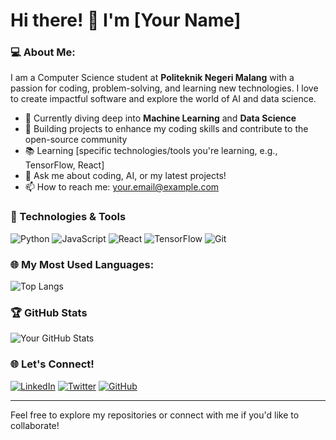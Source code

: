 # Hi there! 👋 I'm [Your Name]

### 💻 About Me:
I am a Computer Science student at **Politeknik Negeri Malang** with a passion for coding, problem-solving, and learning new technologies. I love to create impactful software and explore the world of AI and data science.

- 🌱 Currently diving deep into **Machine Learning** and **Data Science**
- 🚀 Building projects to enhance my coding skills and contribute to the open-source community
- 📚 Learning [specific technologies/tools you're learning, e.g., TensorFlow, React]
- 💬 Ask me about coding, AI, or my latest projects!
- 📫 How to reach me: [your.email@example.com](mailto:your.email@example.com)

### 🔧 Technologies & Tools
![Python](https://img.shields.io/badge/-Python-3776AB?style=for-the-badge&logo=python&logoColor=white)
![JavaScript](https://img.shields.io/badge/-JavaScript-F7DF1E?style=for-the-badge&logo=javascript&logoColor=black)
![React](https://img.shields.io/badge/-React-61DAFB?style=for-the-badge&logo=react&logoColor=black)
![TensorFlow](https://img.shields.io/badge/-TensorFlow-FF6F00?style=for-the-badge&logo=tensorflow&logoColor=white)
![Git](https://img.shields.io/badge/-Git-F05032?style=for-the-badge&logo=git&logoColor=white)

### 🌐 My Most Used Languages:
![Top Langs](https://github-readme-stats.vercel.app/api/top-langs/?username=yourusername&layout=compact&langs_count=10&theme=radical)

### 🏆 GitHub Stats
![Your GitHub Stats](https://github-readme-stats.vercel.app/api?username=yourusername&show_icons=true&theme=radical&count_private=true)

### 🌐 Let's Connect!
[![LinkedIn](https://img.shields.io/badge/LinkedIn-0077B5?style=for-the-badge&logo=linkedin&logoColor=white)](https://linkedin.com/in/yourlinkedin)
[![Twitter](https://img.shields.io/badge/Twitter-1DA1F2?style=for-the-badge&logo=twitter&logoColor=white)](https://twitter.com/yourtwitterhandle)
[![GitHub](https://img.shields.io/badge/GitHub-181717?style=for-the-badge&logo=github&logoColor=white)](https://github.com/yourusername)

---

Feel free to explore my repositories or connect with me if you'd like to collaborate!
